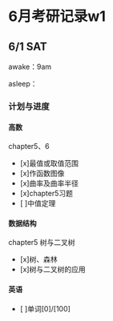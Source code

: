 # 6月考研记录w1


## 6/1 SAT
awake：9am

asleep：

### 计划与进度

#### 高数
chapter5、6
- [x]最值或取值范围 
- [x]作函数图像
- [x]曲率及曲率半径
- [x]chapter5习题
- [ ]中值定理
#### 数据结构
chapter5 树与二叉树
- [x]树、森林
- [x]树与二叉树的应用
#### 英语
- [ ]单词[0]/[100]
